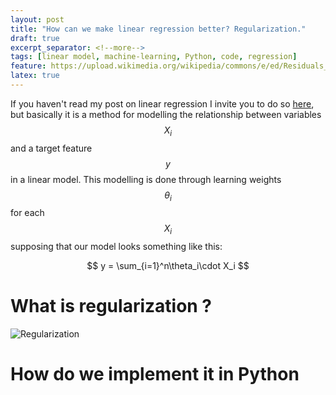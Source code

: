 ```yaml
---
layout: post
title: "How can we make linear regression better? Regularization."
draft: true
excerpt_separator: <!--more-->
tags: [linear model, machine-learning, Python, code, regression]
feature: https://upload.wikimedia.org/wikipedia/commons/e/ed/Residuals_for_Linear_Regression_Fit.png
latex: true
---
```


If you haven't read my post on linear regression I invite you to do so [here](blog/2020-01-09-implementing-linear-regression), but basically it is a method for modelling the relationship between variables $$X_i$$ and a target feature $$y$$ in a linear model. This modelling is done through learning weights $$\theta_i$$ for each $$X_i$$ supposing that our model looks something like this:

$$
y = \sum_{i=1}^n\theta_i\cdot X_i
$$

<!--more-->

# What is regularization ?

![Regularization](/images/regularization/Regularization.svg)

# How do we implement it in Python
